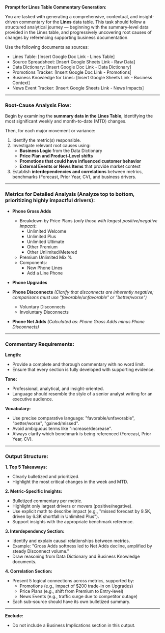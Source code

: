 **Prompt for Lines Table Commentary Generation:**

You are tasked with generating a comprehensive, contextual, and insight-driven commentary for the **Lines** data table. This task should follow a structured analytical journey — beginning with the summary-level data provided in the Lines table, and progressively uncovering root causes of changes by referencing supporting business documentation.

Use the following documents as sources:
- Lines Table: [Insert Google Doc Link - Lines Table]
- Source Spreadsheet: [Insert Google Sheets Link - Raw Data]
- Data Dictionary: [Insert Google Doc Link - Data Dictionary]
- Promotions Tracker: [Insert Google Doc Link - Promotions]
- Business Knowledge for Lines: [Insert Google Sheets Link - Business Context]
- News Event Tracker: [Insert Google Sheets Link - News Impacts]

---

### Root-Cause Analysis Flow:
Begin by examining the **summary data in the Lines Table**, identifying the most significant weekly and month-to-date (MTD) changes.

Then, for each major movement or variance:
1. Identify the metric(s) responsible.
2. Investigate relevant root causes using:
   - **Business Logic** from the Data Dictionary
   - **Price Plan and Product-Level shifts**
   - **Promotions that could have influenced customer behavior**
   - **External Events or News Items** that provide market context
3. Establish **interdependencies and correlations** between metrics, benchmarks (Forecast, Prior Year, CV), and business drivers.

---

### Metrics for Detailed Analysis (Analyze top to bottom, prioritizing highly impactful drivers):

- **Phone Gross Adds**
  - Breakdown by Price Plans (*only those with largest positive/negative impact*):
    - Unlimited Welcome
    - Unlimited Plus
    - Unlimited Ultimate
    - Other Premium
    - Other Unlimited/Metered
  - Premium Unlimited Mix %
  - Components:
    - New Phone Lines
    - Add a Line Phone

- **Phone Upgrades**

- **Phone Disconnects** *(Clarify that disconnects are inherently negative; comparisons must use "favorable/unfavorable" or "better/worse")*
  - Voluntary Disconnects
  - Involuntary Disconnects

- **Phone Net Adds** *(Calculated as: Phone Gross Adds minus Phone Disconnects)*

---

### Commentary Requirements:

**Length:**
- Provide a complete and thorough commentary with no word limit.
- Ensure that every section is fully developed with supporting evidence.

**Tone:**
- Professional, analytical, and insight-oriented.
- Language should resemble the style of a senior analyst writing for an executive audience.

**Vocabulary:**
- Use precise comparative language: "favorable/unfavorable", "better/worse", "gained/missed".
- Avoid ambiguous terms like "increase/decrease".
- Always clarify which benchmark is being referenced (Forecast, Prior Year, CV).

---

### Output Structure:

**1. Top 5 Takeaways:**
- Clearly bulletized and prioritized.
- Highlight the most critical changes in the week and MTD.

**2. Metric-Specific Insights:**
- Bulletized commentary per metric.
- Highlight only largest drivers or movers (positive/negative).
- Use explicit math to describe impact (e.g., "missed forecast by 9.5K, driven by 6.3K shortfall in Unlimited Plus").
- Support insights with the appropriate benchmark reference.

**3. Interdependency Section:**
- Identify and explain causal relationships between metrics.
- Example: "Gross Adds softness led to Net Adds decline, amplified by steady Disconnect volume."
- Draw reasoning from Data Dictionary and Business Knowledge documents.

**4. Correlation Section:**
- Present 5 logical connections across metrics, supported by:
  - Promotions (e.g., impact of $200 trade-in on Upgrades)
  - Price Plans (e.g., shift from Premium to Entry-level)
  - News Events (e.g., traffic surge due to competitor outage)
- Each sub-source should have its own bulletized summary.

---

**Exclude:**
- Do not include a Business Implications section in this output.


